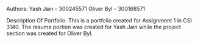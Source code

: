 Authors:
Yash Jain - 300245571
Oliver Byl - 300168571

Description Of Portfolio:
This is a portfolio created for Assignment 1 in CSI 3140. The resume portion was created for Yash Jain while the project section was created for Oliver Byl.
